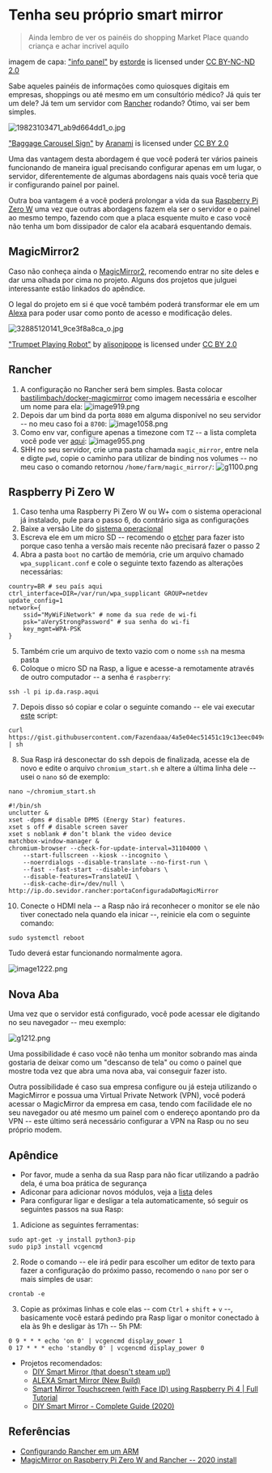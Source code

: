 # Tenha seu próprio smart mirror

> Ainda lembro de ver os painéis do shopping Market Place quando criança e achar incrivel aquilo

imagem de capa:  ["info panel"](https://www.flickr.com/photos/49502969671@N01/10461040715) by [estorde](https://www.flickr.com/photos/49502969671@N01) is licensed under [CC BY-NC-ND 2.0](https://creativecommons.org/licenses/by-nc-nd/2.0/?ref=ccsearch&atype=rich)

Sabe aqueles painéis de informações como quiosques digitais em empresas, shoppings ou até mesmo em um consultório médico? Já quis ter um dele? Já tem um servidor com [Rancher](https://rancher.com/) rodando? Ótimo, vai ser bem simples.

![19823103471_ab9d664dd1_o.jpg](https://cdn.hashnode.com/res/hashnode/image/upload/v1595698900522/e3uJlW0Wf.jpeg)

 ["Baggage Carousel Sign"](https://www.flickr.com/photos/51526368@N03/19823103471) by [Aranami](https://www.flickr.com/photos/51526368@N03) is licensed under [CC BY 2.0](https://creativecommons.org/licenses/by/2.0/?ref=ccsearch&atype=rich)

Uma das vantagem desta abordagem é que você poderá ter vários paineis funcionando de maneira igual precisando configurar apenas em um lugar, o servidor, diferentemente de algumas abordagens nais quais você teria que ir configurando painel por painel.

Outra boa vantagem é a você poderá prolongar a vida da sua [Raspberry Pi Zero W](https://www.raspberrypi.org/products/raspberry-pi-zero-w/) uma vez que outras abordagens fazem ela ser o servidor e o painel ao mesmo tempo, fazendo com que a placa esquente muito e caso você não tenha um bom dissipador de calor ela acabará esquentando demais.

## MagicMirror2

Caso não conheça ainda o [MagicMirror2](https://magicmirror.builders/), recomendo entrar no site deles e dar uma olhada por cima no projeto. Alguns dos projetos que julguei interessante estão linkados do apêndice.

O legal do projeto em si é que você também poderá transformar ele em um [Alexa](https://en.wikipedia.org/wiki/Amazon_Alexa) para poder usar como ponto de acesso e modificação deles.

![32885120141_9ce3f8a8ca_o.jpg](https://cdn.hashnode.com/res/hashnode/image/upload/v1595702830391/YOrbroxg0.jpeg)

 ["Trumpet Playing Robot"](https://www.flickr.com/photos/98887424@N00/32885120141) by [alisonjpope](https://www.flickr.com/photos/98887424@N00) is licensed under  [CC BY 2.0](https://creativecommons.org/licenses/by/2.0/?ref=ccsearch&atype=rich) 

## Rancher

1. A configuração no Rancher será bem simples. Basta colocar [bastilimbach/docker-magicmirror](https://hub.docker.com/r/bastilimbach/docker-magicmirror) como imagem necessária e escolher um nome para ela:
![image919.png](https://cdn.hashnode.com/res/hashnode/image/upload/v1595693989193/O-ScFpb4u.png)
2. Depois dar um bind da porta `8080` em alguma disponível no seu servidor -- no meu caso foi a `8700`:
![image1058.png](https://cdn.hashnode.com/res/hashnode/image/upload/v1595693977450/txpyiDDvM.png)
3. Como env var, configure apenas a timezone com `TZ` -- a lista completa você pode ver [aqui](https://en.wikipedia.org/wiki/List_of_tz_database_time_zones):
![image955.png](https://cdn.hashnode.com/res/hashnode/image/upload/v1595693969949/Q4j6mXOgL.png)
4. SHH no seu servidor, crie uma pasta chamada `magic_mirror`, entre nela e digte `pwd`, copie o caminho para utilizar de binding nos volumes -- no meu caso o comando retornou `/home/farm/magic_mirror/`:
![g1100.png](https://cdn.hashnode.com/res/hashnode/image/upload/v1595693961009/RV8GKLlnd.png)

## Raspberry Pi Zero W

1. Caso tenha uma Raspberry Pi Zero W ou W+ com o sistema operacional já instalado, pule para o passo 6, do contrário siga as configurações
2. Baixe a versão Lite do [sistema operacional](https://www.raspberrypi.org/downloads/) 
3. Escreva ele em um micro SD -- recomendo o [etcher](https://github.com/balena-io/etcher) para fazer isto porque caso tenha a versão mais recente não precisará fazer o passo 2
4. Abra a pasta `boot` no cartão de memória, crie um arquivo chamado `wpa_supplicant.conf` e cole o seguinte texto fazendo as alterações necessárias:
```
country=BR # seu país aqui
ctrl_interface=DIR=/var/run/wpa_supplicant GROUP=netdev
update_config=1
network={
	ssid="MyWiFiNetwork" # nome da sua rede de wi-fi
	psk="aVeryStrongPassword" # sua senha do wi-fi
	key_mgmt=WPA-PSK
}
```
5. Também crie um arquivo de texto vazio com o nome `ssh` na mesma pasta
6. Coloque o micro SD na Rasp, a ligue e acesse-a remotamente através de outro computador -- a senha é `raspberry`:
```shell
ssh -l pi ip.da.rasp.aqui
```
7. Depois disso só copiar e colar o seguinte comando -- ele vai executar [este](https://gist.github.com/Fazendaaa/4a5e04ec51451c19c13eec049c3688f0) script:
```shell
curl https://gist.githubusercontent.com/Fazendaaa/4a5e04ec51451c19c13eec049c3688f0/raw/ac44f16513751678a495c69a55791c2fbbc6eb3c/setupRaspClientMM.sh | sh
```
8. Sua Rasp irá desconectar do ssh depois de finalizada, acesse ela de novo e edite o arquivo `chromium_start.sh` e altere a última linha dele -- usei o `nano` só de exemplo:
```shell
nano ~/chromium_start.sh
```
```
#!/bin/sh
unclutter &
xset -dpms # disable DPMS (Energy Star) features.
xset s off # disable screen saver
xset s noblank # don’t blank the video device
matchbox-window-manager &
chromium-browser --check-for-update-interval=31104000 \
	--start-fullscreen --kiosk --incognito \
	--noerrdialogs --disable-translate --no-first-run \
	--fast --fast-start --disable-infobars \
	--disable-features=TranslateUI \
	--disk-cache-dir=/dev/null \ http://ip.do.sevidor.rancher:portaConfiguradaDoMagicMirror
```
10. Conecte o HDMI nela -- a Rasp não irá reconhecer o monitor se ele não tiver conectado nela quando ela inicar --, reinicie ela com o seguinte comando:
```shell
sudo systemctl reboot
```

Tudo deverá estar funcionando normalmente agora.

![image1222.png](https://cdn.hashnode.com/res/hashnode/image/upload/v1595700737745/7Gv8EeoGV.png)

## Nova Aba

Uma vez que o servidor está configurado, você pode acessar ele digitando no seu navegador -- meu exemplo:

![g1212.png](https://cdn.hashnode.com/res/hashnode/image/upload/v1595700498797/6g1K77IvN.png)

Uma possibilidade é caso você não tenha um monitor sobrando mas ainda gostaria de deixar como um "descanso de tela" ou como o painel que mostre toda vez que abra uma nova aba, vai conseguir fazer isto.

Outra possibilidade é caso sua empresa configure ou já esteja utilizando o MagicMirror e possua uma Virtual Private Network (VPN), você poderá acessar o MagicMirror da empresa em casa, tendo com facilidade ele no seu navegador ou até mesmo um painel com o endereço apontando pro da VPN -- este último será necessário configurar a VPN na Rasp ou no seu próprio modem.

## Apêndice

- Por favor, mude a senha da sua Rasp para não ficar utilizando a padrão dela, é uma boa prática de segurança
- Adiconar para adicionar novos módulos, veja a [lista](https://github.com/MichMich/MagicMirror/wiki/3rd-Party-Modules) deles
- Para configurar ligar e desligar a tela automaticamente, só seguir os seguintes passos na sua Rasp:
1. Adicione as seguintes ferramentas:
```shell
sudo apt-get -y install python3-pip
sudo pip3 install vcgencmd
```
2. Rode o comando -- ele irá pedir para escolher um editor de texto para fazer a configuração do próximo passo, recomendo o `nano` por ser o mais simples de usar:
```shell
crontab -e
```
3. Copie as próximas linhas e cole elas -- com `Ctrl` + `shift` + `v` --, basicamente você estará pedindo pra Rasp ligar o monitor conectado à ela às 9h e desligar às 17h -- 5h PM:
```shell
0 9 * * * echo 'on 0' | vcgencmd display_power 1
0 17 * * * echo 'standby 0' | vcgencmd display_power 0
```
- Projetos recomendados:
  - [DIY Smart Mirror (that doesn't steam up!)](https://youtu.be/puFSdfIRNIw)
  - [ALEXA Smart Mirror (New Build)](https://youtu.be/aa3VVZA0e5Y)
  - [Smart Mirror Touchscreen (with Face ID) using Raspberry Pi 4 | Full Tutorial](https://youtu.be/RWjvJq4Zabk)
  - [DIY Smart Mirror - Complete Guide (2020)](https://youtu.be/rR3btsxWM5Q)

## Referências

- [Configurando Rancher em um ARM](https://fazenda.hashnode.dev/configurando-rancher-em-um-arm-ckbvnad7u0076c7s1dljnfwnf)
- [MagicMirror on Raspberry Pi Zero W and Rancher -- 2020 install](https://gist.github.com/Fazendaaa/8d92ecbc42ed2119edda40dcd03df6e5)